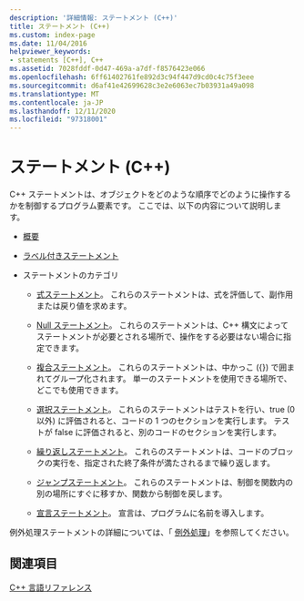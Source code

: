 ```yaml
---
description: '詳細情報: ステートメント (C++)'
title: ステートメント (C++)
ms.custom: index-page
ms.date: 11/04/2016
helpviewer_keywords:
- statements [C++], C++
ms.assetid: 7028fddf-0d47-469a-a7df-f8576423e066
ms.openlocfilehash: 6ff61402761fe892d3c94f447d9cd0c4c75f3eee
ms.sourcegitcommit: d6af41e42699628c3e2e6063ec7b03931a49a098
ms.translationtype: MT
ms.contentlocale: ja-JP
ms.lasthandoff: 12/11/2020
ms.locfileid: "97318001"
---
```

# <a name="statements-c"></a>ステートメント (C++)

C++ ステートメントは、オブジェクトをどのような順序でどのように操作するかを制御するプログラム要素です。 ここでは、以下の内容について説明します。

- [概要](../cpp/overview-of-cpp-statements.md)

- [ラベル付きステートメント](../cpp/labeled-statements.md)

- ステートメントのカテゴリ

  - [式ステートメント](../cpp/expression-statement.md)。 これらのステートメントは、式を評価して、副作用または戻り値を求めます。

  - [Null ステートメント](../cpp/null-statement.md)。 これらのステートメントは、C++ 構文によってステートメントが必要とされる場所で、操作をする必要はない場合に指定できます。

  - [複合ステートメント](../cpp/compound-statements-blocks.md)。 これらのステートメントは、中かっこ ({}) で囲まれてグループ化されます。 単一のステートメントを使用できる場所で、どこでも使用できます。

  - [選択ステートメント](../cpp/selection-statements-cpp.md)。 これらのステートメントはテストを行い、true (0 以外) に評価されると、コードの 1 つのセクションを実行します。 テストが false に評価されると、別のコードのセクションを実行します。

  - [繰り返しステートメント](../cpp/iteration-statements-cpp.md)。 これらのステートメントは、コードのブロックの実行を、指定された終了条件が満たされるまで繰り返します。

  - [ジャンプステートメント](../cpp/jump-statements-cpp.md)。 これらのステートメントは、制御を関数内の別の場所にすぐに移すか、関数から制御を戻します。

  - [宣言ステートメント](declarations-and-definitions-cpp.md)。 宣言は、プログラムに名前を導入します。

例外処理ステートメントの詳細については、「 [例外処理](../cpp/exception-handling-in-visual-cpp.md)」を参照してください。

## <a name="see-also"></a>関連項目

[C++ 言語リファレンス](../cpp/cpp-language-reference.md)
